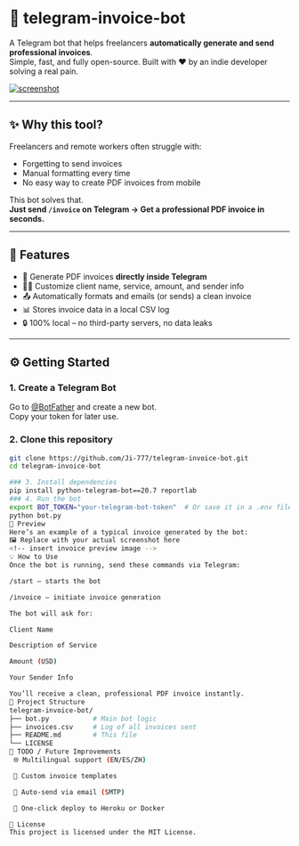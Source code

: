 # 🧾 telegram-invoice-bot

A Telegram bot that helps freelancers **automatically generate and send professional invoices**.  
Simple, fast, and fully open-source. Built with ❤️ by an indie developer solving a real pain.

[![screenshot](https://your-screenshot-url.com/your-image.png)](https://your-screenshot-url.com)

---

## ✨ Why this tool?

Freelancers and remote workers often struggle with:

- Forgetting to send invoices
- Manual formatting every time
- No easy way to create PDF invoices from mobile

This bot solves that.  
**Just send `/invoice` on Telegram → Get a professional PDF invoice in seconds.**

---

## 🚀 Features

- 🧾 Generate PDF invoices **directly inside Telegram**
- 🧑‍💼 Customize client name, service, amount, and sender info
- 📤 Automatically formats and emails (or sends) a clean invoice
- 📊 Stores invoice data in a local CSV log
- 🔒 100% local – no third-party servers, no data leaks

---

## ⚙️ Getting Started

### 1. Create a Telegram Bot

Go to [@BotFather](https://core.telegram.org/bots#botfather) and create a new bot.  
Copy your token for later use.

### 2. Clone this repository

```bash
git clone https://github.com/Ji-777/telegram-invoice-bot.git
cd telegram-invoice-bot

### 3. Install dependencies
pip install python-telegram-bot==20.7 reportlab
### 4. Run the bot
export BOT_TOKEN="your-telegram-bot-token"  # Or save it in a .env file
python bot.py
🧪 Preview
Here’s an example of a typical invoice generated by the bot:
🖼️ Replace with your actual screenshot here
<!-- insert invoice preview image -->
💡 How to Use
Once the bot is running, send these commands via Telegram:

/start – starts the bot

/invoice – initiate invoice generation

The bot will ask for:

Client Name

Description of Service

Amount (USD)

Your Sender Info

You’ll receive a clean, professional PDF invoice instantly.
🧱 Project Structure
telegram-invoice-bot/
├── bot.py           # Main bot logic
├── invoices.csv     # Log of all invoices sent
├── README.md        # This file
└── LICENSE
🔭 TODO / Future Improvements
 🌐 Multilingual support (EN/ES/ZH)

 🎨 Custom invoice templates

 📧 Auto-send via email (SMTP)

 🚀 One-click deploy to Heroku or Docker

📄 License
This project is licensed under the MIT License.
